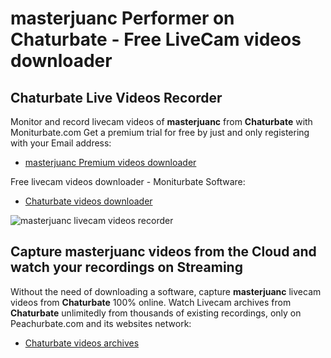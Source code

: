 # masterjuanc Performer on Chaturbate - Free LiveCam videos downloader

## Chaturbate Live Videos Recorder

Monitor and record livecam videos of **masterjuanc** from **Chaturbate** with Moniturbate.com
Get a premium trial for free by just and only registering with your Email address:
* [masterjuanc Premium videos downloader](https://moniturbate.com/request-demo-licence-key.html)

Free livecam videos downloader - Moniturbate Software:
* [Chaturbate videos downloader](https://moniturbate.com/moniturbate-download-software.html)

![masterjuanc livecam videos recorder](https://peachurnet.com/templates/moniturbate-software.png)


## Capture masterjuanc videos from the Cloud and watch your recordings on Streaming

Without the need of downloading a software, capture **masterjuanc** livecam videos from **Chaturbate** 100% online.
Watch Livecam archives from **Chaturbate** unlimitedly from thousands of existing recordings, only on Peachurbate.com and its websites network:
* [Chaturbate videos archives](https://peachurnet.com/)